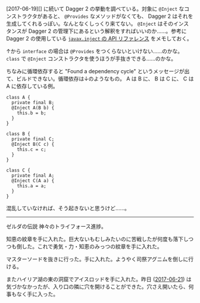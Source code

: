 [2017-06-19][] に続いて Dagger 2 の挙動を調べている。対象に `@Inject` なコンストラクタがあると、 `@Provides` なメソッドがなくても、 Dagger 2 はそれを生成してくれるっぽい。なんとなくしっくり来てない。 `@Inject` はそのインスタンスが Dagger 2 の管理下にあるという解釈をすればいいのか……。参考に Dagger 2 の使用している [`javax.inject` の API リファレンス](http://docs.oracle.com/javaee/6/api/javax/inject/package-summary.html) をメモしておく。

↑から `interface` の場合は `@Provides` をつくらないといけない……のかな。 `class` で `@Inject` コンストラクタを使うほうが手抜きできる……のかな。

ちなみに循環依存すると "Found a dependency cycle" というメッセージが出て、ビルドできない。循環依存は↓のようなもの。 A は B に、 B は C に、 C は A に依存している例。

```
class A {
  private final B;
  @Inject A(B b) {
    this.b = b;
  }
}

class B {
  private final C;
  @Inject B(C c) {
    this.c = c;
  }
}

class C {
  private final A;
  @Inject C(A a) {
    this.a = a;
  }
}
```

混乱していなければ、そう起きないと思うけど……。

-----

ゼルダの伝説 神々のトライフォース進捗。

知恵の紋章を手に入れた。巨大ないもむしみたいのに苦戦したが何度も落下しつつも倒した。これで勇気・力・知恵のみっつの紋章を手に入れた。

マスターソードを抜きに行った。手に入れた。ようやく司祭アグニムを倒しに行ける。

またハイリア湖の東の洞窟でアイスロッドを手に入れた。昨日 ([2017-06-21][]) は気づかなかったが、入り口の隣に穴を開けることができた。穴さえ開いたら、何事もなく手に入った。

[2017-06-21]: http://blog.bouzuya.net/2017/06/21/

